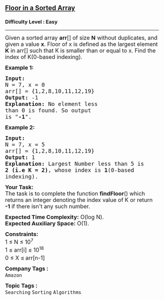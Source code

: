 <h2><a href="https://www.geeksforgeeks.org/problems/floor-in-a-sorted-array-1587115620/1?page=2&difficulty=Easy&status=unsolved&sortBy=submissions">Floor in a Sorted Array</a></h2><h3>Difficulty Level : Easy</h3><hr><div class="problems_problem_content__Xm_eO"><p><span style="font-size:18px">Given a sorted array <strong>arr</strong>[] of size <strong>N</strong> without duplicates, and given a value <strong>x</strong>. Floor of x is defined as the largest element <strong>K</strong> in arr[] such that K is smaller than or equal to x.&nbsp;Find the index of K(0-based indexing).</span></p>

<p><span style="font-size:18px"><strong>Example 1:</strong></span></p>

<pre><span style="font-size:18px"><strong>Input:
</strong>N = 7, x = 0 
arr[] = {1,2,8,10,11,12,19}
<strong>Output: </strong>-1<strong>
Explanation: </strong>No element less 
than 0 is found. So output 
is "<strong>-1</strong>".</span></pre>

<p><span style="font-size:18px"><strong>Example 2:</strong></span></p>

<pre><span style="font-size:18px"><strong>Input:
</strong>N = 7, x = 5 
arr[] = {1,2,8,10,11,12,19}
<strong>Output: </strong>1<strong>
Explanation: </strong>Largest Number less than 5 is
<strong>2 (i.e K = 2)</strong>, whose index is <strong>1</strong>(0-based 
indexing).</span>
</pre>

<p><span style="font-size:18px"><strong>Your&nbsp;Task:</strong><br>
The task is to complete the function <strong>findFloor</strong>() which returns an&nbsp;integer denoting the index value of K&nbsp;or return <strong>-1</strong> if there isn't any such number.</span></p>

<p><span style="font-size:18px"><strong>Expected Time Complexity:</strong>&nbsp;O(log N).<br>
<strong>Expected Auxiliary Space:</strong>&nbsp;O(1).</span></p>

<p><span style="font-size:18px"><strong>Constraints:</strong><br>
1 ≤ N ≤ 10<sup>7</sup><br>
1 ≤ arr[i] ≤ 10<sup>18</sup><br>
0 ≤ X&nbsp;≤<sup> </sup>arr[n-1]</span></p>
</div><p><span style=font-size:18px><strong>Company Tags : </strong><br><code>Amazon</code>&nbsp;<br><p><span style=font-size:18px><strong>Topic Tags : </strong><br><code>Searching</code>&nbsp;<code>Sorting</code>&nbsp;<code>Algorithms</code>&nbsp;